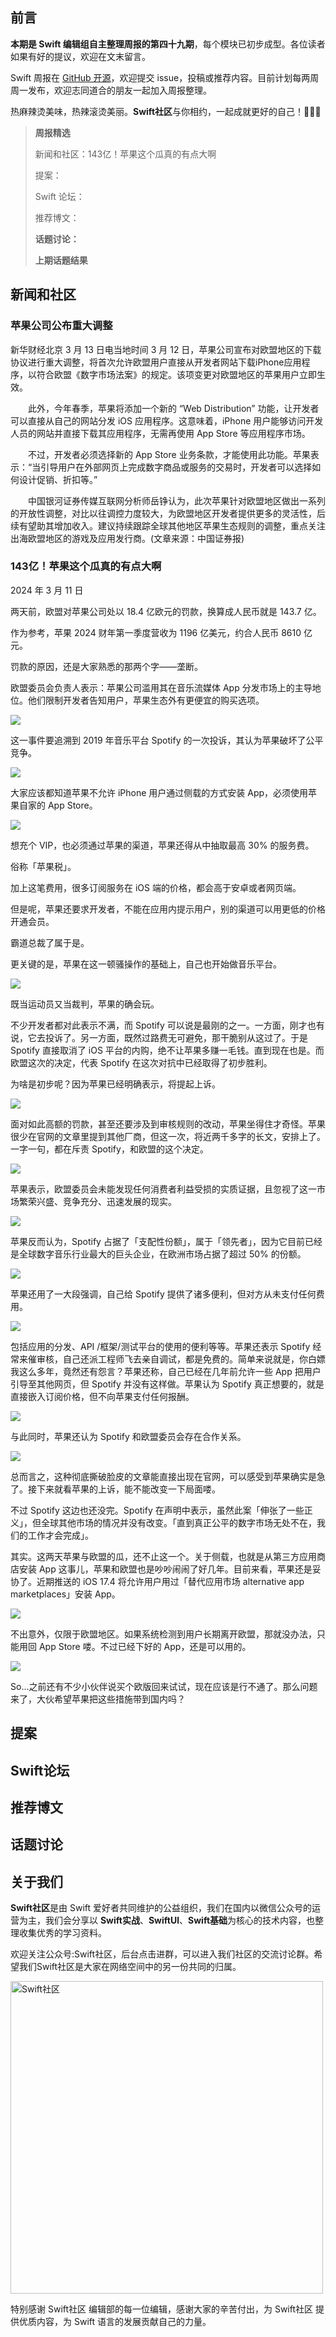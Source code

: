 ## 前言

**本期是 Swift 编辑组自主整理周报的第四十九期**，每个模块已初步成型。各位读者如果有好的提议，欢迎在文末留言。

Swift 周报在 [GitHub 开源](https://github.com/SwiftCommunityRes/SwiftWeekly "SwiftWeekly")，欢迎提交 issue，投稿或推荐内容。目前计划每两周周一发布，欢迎志同道合的朋友一起加入周报整理。

热麻辣烫美味，热辣滚烫美丽。**Swift社区**与你相约，一起成就更好的自己！👊👊👊

> **周报精选**
>
> 新闻和社区：143亿！苹果这个瓜真的有点大啊
> 
> 提案：
> 
> Swift 论坛：
>
> 推荐博文：
>
> **话题讨论：** 
> 
> 
>
>**上期话题结果**



## 新闻和社区  

### 苹果公司公布重大调整

新华财经北京 3 月 13 日电当地时间 3 月 12 日，苹果公司宣布对欧盟地区的下载协议进行重大调整，将首次允许欧盟用户直接从开发者网站下载iPhone应用程序，以符合欧盟《数字市场法案》的规定。该项变更对欧盟地区的苹果用户立即生效。
 
　　此外，今年春季，苹果将添加一个新的 “Web Distribution” 功能，让开发者可以直接从自己的网站分发 iOS 应用程序。这意味着，iPhone 用户能够访问开发人员的网站并直接下载其应用程序，无需再使用 App Store 等应用程序市场。

　　不过，开发者必须选择新的 App Store 业务条款，才能使用此功能。苹果表示：“当引导用户在外部网页上完成数字商品或服务的交易时，开发者可以选择如何设计促销、折扣等。”

　　中国银河证券传媒互联网分析师岳铮认为，此次苹果针对欧盟地区做出一系列的开放性调整，对比以往调控力度较大，为欧盟地区开发者提供更多的灵活性，后续有望助其增加收入。建议持续跟踪全球其他地区苹果生态规则的调整，重点关注出海欧盟地区的游戏及应用发行商。(文章来源：中国证券报)

### 143亿！苹果这个瓜真的有点大啊

2024 年 3 月 11 日

两天前，欧盟对苹果公司处以 18.4 亿欧元的罚款，换算成人民币就是 143.7 亿。

作为参考，苹果 2024 财年第一季度营收为 1196 亿美元，约合人民币 8610 亿元。

罚款的原因，还是大家熟悉的那两个字——垄断。

欧盟委员会负责人表示：苹果公司滥用其在音乐流媒体 App 分发市场上的主导地位。他们限制开发者告知用户，苹果生态外有更便宜的购买选项。

![](https://nimg.ws.126.net/?url=http%3A%2F%2Fdingyue.ws.126.net%2F2024%2F0311%2F177c3da0j00sa6je7002zd000hs006jg.jpg&thumbnail=660x2147483647&quality=80&type=jpg)

这一事件要追溯到 2019 年音乐平台 Spotify 的一次投诉，其认为苹果破坏了公平竞争。

![](https://nimg.ws.126.net/?url=http%3A%2F%2Fdingyue.ws.126.net%2F2024%2F0311%2Fb1a17925j00sa6je7006bd000hs00mfg.jpg&thumbnail=660x2147483647&quality=80&type=jpg)

大家应该都知道苹果不允许 iPhone 用户通过侧载的方式安装 App，必须使用苹果自家的 App Store。

![](https://nimg.ws.126.net/?url=http%3A%2F%2Fdingyue.ws.126.net%2F2024%2F0311%2F361e1299j00sa6je7000yd000hs009kg.jpg&thumbnail=660x2147483647&quality=80&type=jpg)

想充个 VIP，也必须通过苹果的渠道，苹果还得从中抽取最高 30% 的服务费。

俗称「苹果税」。

加上这笔费用，很多订阅服务在 iOS 端的价格，都会高于安卓或者网页端。

但是呢，苹果还要求开发者，不能在应用内提示用户，别的渠道可以用更低的价格开通会员。

霸道总裁了属于是。

更关键的是，苹果在这一顿骚操作的基础上，自己也开始做音乐平台。

![](https://nimg.ws.126.net/?url=http%3A%2F%2Fdingyue.ws.126.net%2F2024%2F0311%2Fc9f55feej00sa6je7000sd000hs005kg.jpg&thumbnail=660x2147483647&quality=80&type=jpg)

既当运动员又当裁判，苹果的确会玩。

不少开发者都对此表示不满，而 Spotify 可以说是最刚的之一。一方面，刚才也有说，它去投诉了。另一方面，既然过路费无可避免，那干脆别从这过了。于是 Spotify 直接取消了 iOS 平台的内购，绝不让苹果多赚一毛钱。直到现在也是。而欧盟这次的决定，代表 Spotify 在这次对抗中已经取得了初步胜利。

为啥是初步呢？因为苹果已经明确表示，将提起上诉。

![](https://nimg.ws.126.net/?url=http%3A%2F%2Fdingyue.ws.126.net%2F2024%2F0311%2F3e5819a7j00sa6je70034d000hs009mg.jpg&thumbnail=660x2147483647&quality=80&type=jpg)

面对如此高额的罚款，甚至还要涉及到审核规则的改动，苹果坐得住才奇怪。苹果很少在官网的文章里提到其他厂商，但这一次，将近两千多字的长文，安排上了。一字一句，都在斥责 Spotify，和欧盟的这个决定。

![](https://nimg.ws.126.net/?url=http%3A%2F%2Fdingyue.ws.126.net%2F2024%2F0311%2Fc5b4bb98j00sa6je7001od000hs00aqg.jpg&thumbnail=660x2147483647&quality=80&type=jpg)

苹果表示，欧盟委员会未能发现任何消费者利益受损的实质证据，且忽视了这一市场繁荣兴盛、竞争充分、迅速发展的现实。

![](https://nimg.ws.126.net/?url=http%3A%2F%2Fdingyue.ws.126.net%2F2024%2F0311%2F1fdf5f09j00sa6je70032d000hs009fg.jpg&thumbnail=660x2147483647&quality=80&type=jpg)

苹果反而认为，Spotify 占据了「支配性份额」，属于「领先者」，因为它目前已经是全球数字音乐行业最大的巨头企业，在欧洲市场占据了超过 50% 的份额。

![](https://nimg.ws.126.net/?url=http%3A%2F%2Fdingyue.ws.126.net%2F2024%2F0311%2F602c1fdaj00sa6je7002ed000hs008tg.jpg&thumbnail=660x2147483647&quality=80&type=jpg)

苹果还用了一大段强调，自己给 Spotify 提供了诸多便利，但对方从未支付任何费用。

![](https://nimg.ws.126.net/?url=http%3A%2F%2Fdingyue.ws.126.net%2F2024%2F0311%2Fcc4fd06bj00sa6je7002wd000hs009og.jpg&thumbnail=660x2147483647&quality=80&type=jpg)

包括应用的分发、API /框架/测试平台的使用的便利等等。苹果还表示 Spotify 经常来催审核，自己还派工程师飞去亲自调试，都是免费的。简单来说就是，你白嫖我这么多年，竟然还有怨言？苹果还称，自己已经在几年前允许一些 App 把用户引导至其他网页，但 Spotify 并没有这样做。苹果认为 Spotify 真正想要的，就是直接嵌入订阅价格，但不向苹果支付任何报酬。

![](https://nimg.ws.126.net/?url=http%3A%2F%2Fdingyue.ws.126.net%2F2024%2F0311%2F3ccfa540j00sa6je70038d000hs009fg.jpg&thumbnail=660x2147483647&quality=80&type=jpg)

与此同时，苹果还认为 Spotify 和欧盟委员会存在合作关系。

![](https://nimg.ws.126.net/?url=http%3A%2F%2Fdingyue.ws.126.net%2F2024%2F0311%2F48dc4982j00sa6je70035d000hs009xg.jpg&thumbnail=660x2147483647&quality=80&type=jpg)

总而言之，这种彻底撕破脸皮的文章能直接出现在官网，可以感受到苹果确实是急了。接下来就看苹果的上诉，能不能改变一下局面喽。

不过 Spotify 这边也还没完。Spotify 在声明中表示，虽然此案「伸张了一些正义」，但全球其他市场的情况并没有改变。「直到真正公平的数字市场无处不在，我们的工作才会完成」。

其实。这两天苹果与欧盟的瓜，还不止这一个。关于侧载，也就是从第三方应用商店安装 App 这事儿，苹果和欧盟也是吵吵闹闹了好几年。目前来看，苹果还是妥协了。近期推送的 iOS 17.4 将允许用户用过「替代应用市场 alternative app marketplaces」安装 App。

![](https://nimg.ws.126.net/?url=http%3A%2F%2Fdingyue.ws.126.net%2F2024%2F0311%2F9b737066j00sa6je70026d000hs006sg.jpg&thumbnail=660x2147483647&quality=80&type=jpg)

不出意外，仅限于欧盟地区。如果系统检测到用户长期离开欧盟，那就没办法，只能用回 App Store 喽。不过已经下好的 App，还是可以用的。

![](https://nimg.ws.126.net/?url=http%3A%2F%2Fdingyue.ws.126.net%2F2024%2F0311%2Fc8b6404aj00sa6je7002ad000hs0049g.jpg&thumbnail=660x2147483647&quality=80&type=jpg)

So...之前还有不少小伙伴说买个欧版回来试试，现在应该是行不通了。那么问题来了，大伙希望苹果把这些措施带到国内吗？

## 提案


## Swift论坛

## 推荐博文

## 话题讨论


## 关于我们

**Swift社区**是由 Swift 爱好者共同维护的公益组织，我们在国内以微信公众号的运营为主，我们会分享以 **Swift实战**、**SwiftUl**、**Swift基础**为核心的技术内容，也整理收集优秀的学习资料。

欢迎关注公众号:Swift社区，后台点击进群，可以进入我们社区的交流讨论群。希望我们Swift社区是大家在网络空间中的另一份共同的归属。

<img width="500" alt="Swift社区" src="https://user-images.githubusercontent.com/24238160/132703149-34121c6c-fd18-491c-a697-58a0fabf3060.png">

特别感谢 Swift社区 编辑部的每一位编辑，感谢大家的辛苦付出，为 Swift社区 提供优质内容，为 Swift 语言的发展贡献自己的力量。
